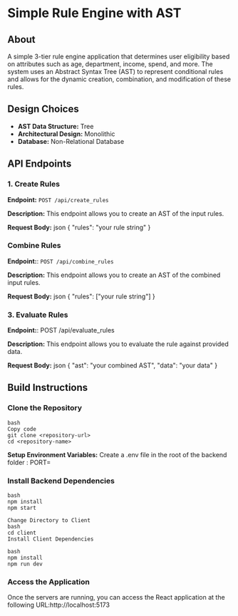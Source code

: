 # Simple Rule Engine with AST

## About

A simple 3-tier rule engine application that determines user eligibility based on attributes such as age, department, income, spend, and more. The system uses an Abstract Syntax Tree (AST) to represent conditional rules and allows for the dynamic creation, combination, and modification of these rules.

## Design Choices

- **AST Data Structure:** Tree
- **Architectural Design:** Monolithic
- **Database:** Non-Relational Database

## API Endpoints

### 1. Create Rules

**Endpoint:** `POST /api/create_rules`

**Description:** This endpoint allows you to create an AST of the input rules.

**Request Body:**
json
{
  "rules": "your rule string"
}

### Combine Rules
**Endpoint:**: `POST /api/combine_rules`

**Description:** This endpoint allows you to create an AST of the combined input rules.

**Request Body:**
json
{
  "rules": ["your rule string"]
}

### 3. Evaluate Rules
**Endpoint:**: POST /api/evaluate_rules

**Description:** This endpoint allows you to evaluate the rule against provided data.

**Request Body:**
json
{
  "ast": "your combined AST",
  "data": "your data"
}

## Build Instructions
 ### Clone the Repository
    bash
    Copy code
    git clone <repository-url>
    cd <repository-name>

**Setup Environment Variables:**
    Create a .env file in the root of the backend folder : PORT=<port-number>

### Install Backend Dependencies

    bash
    npm install
    npm start

    Change Directory to Client
    bash
    cd client
    Install Client Dependencies

    bash
    npm install
    npm run dev

### Access the Application
Once the servers are running, you can access the React application at the following URL:http://localhost:5173 